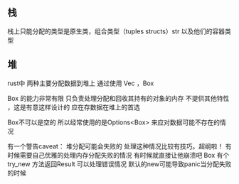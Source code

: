 
## 栈

栈上只能分配的类型是原生类，组合类型（tuples structs）str 以及他们的容器类型


## 堆
rust中 两种主要分配数据到堆上 通过使用 Vec ，Box

Box 的能力非常有限 只负责处理分配和回收其持有的对象的内存 不提供其他特性 ，这是有意这样设计的
应在存数据在堆上的首选

Box不可以是空的 所以经常使用的是Options<Box<T>> 来应对数据可能不存在的情况

有一个警告caveat： 堆分配可能会失败的 处理这种情况比较有技巧。超纲啦！
有时候需要自己优雅的处理内存分配失败的情况 有时候就直接让他崩溃吧
Box 有个try_new 方法返回Result 可以处理错误情况 默认的new可能导致panic当分配失败的时候